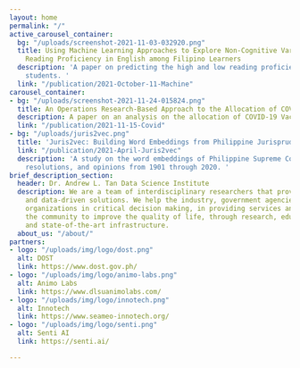 ```yaml
---
layout: home
permalink: "/"
active_carousel_container:
  bg: "/uploads/screenshot-2021-11-03-032920.png"
  title: Using Machine Learning Approaches to Explore Non-Cognitive Variables Influencing
    Reading Proficiency in English among Filipino Learners
  description: 'A paper on predicting the high and low reading proficiency of Filipino
    students. '
  link: "/publication/2021-October-11-Machine"
carousel_container:
- bg: "/uploads/screenshot-2021-11-24-015824.png"
  title: An Operations Research-Based Approach to the Allocation of COVID-19 Vaccines
  description: A paper on an analysis on the allocation of COVID-19 Vaccines
  link: "/publication/2021-11-15-Covid"
- bg: "/uploads/juris2vec.png"
  title: 'Juris2vec: Building Word Embeddings from Philippine Jurisprudence'
  link: "/publication/2021-April-Juris2vec"
  description: 'A study on the word embeddings of Philippine Supreme Court decisions,
    resolutions, and opinions from 1901 through 2020. '
brief_description_section:
  header: Dr. Andrew L. Tan Data Science Institute
  description: We are a team of interdisciplinary researchers that provides data curation
    and data-driven solutions. We help the industry, government agencies and non-government
    organizations in critical decision making, in providing services and in inspiring
    the community to improve the quality of life, through research, educational programs
    and state-of-the-art infrastructure.
  about_us: "/about/"
partners:
- logo: "/uploads/img/logo/dost.png"
  alt: DOST
  link: https://www.dost.gov.ph/
- logo: "/uploads/img/logo/animo-labs.png"
  alt: Animo Labs
  link: https://www.dlsuanimolabs.com/
- logo: "/uploads/img/logo/innotech.png"
  alt: Innotech
  link: https://www.seameo-innotech.org/
- logo: "/uploads/img/logo/senti.png"
  alt: Senti AI
  link: https://senti.ai/

---
```

